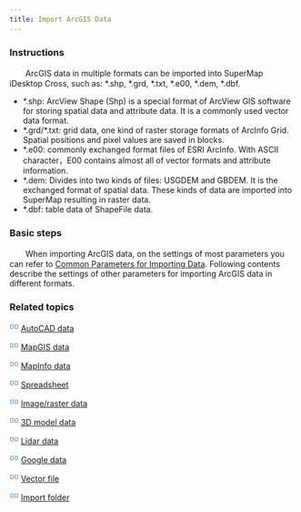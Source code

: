 ```yaml
---
title: Import ArcGIS Data
---
```


### Instructions

　　ArcGIS data in multiple formats can be imported into SuperMap iDesktop Cross, such as: \*.shp, \*.grd, \*.txt, \*.e00, \*.dem, \*.dbf. 

  - *.shp: ArcView Shape (Shp) is a special format of ArcView GIS software for storing spatial data and attribute data. It is a commonly used vector data format.
  - \*.grd/*.txt: grid data, one kind of raster storage formats of ArcInfo Grid. Spatial positions and pixel values are saved in blocks.
  - \*.e00: commonly exchanged format files of ESRI ArcInfo. With ASCII character，E00 contains almost all of vector formats and attribute information. 
  - \*.dem: Divides into two kinds of files: USGDEM and GBDEM. It is the exchanged format of spatial data. These kinds of data are imported into SuperMap resulting in raster data. 
  - \*.dbf: table data of ShapeFile data.


### Basic steps

　　When importing ArcGIS data, on the settings of most parameters you can refer to [Common Parameters for Importing Data](GeneraParameters.html). Following contents describe the settings of other parameters for  importing ArcGIS data in different formats.


### Related topics

![](img/smalltitle.png) [AutoCAD data](ImportAutoCAD.html)

![](img/smalltitle.png) [MapGIS data](ImportMapGIS.html)

![](img/smalltitle.png) [MapInfo data](ImportMapInfo.html)

![](img/smalltitle.png) [Spreadsheet](ImportTable.html)

![](img/smalltitle.png) [Image/raster data](ImportIMG.html)

![](img/smalltitle.png) [3D model data](ImportModel.html)

![](img/smalltitle.png) [Lidar data](ImportLidar.html)

![](img/smalltitle.png) [Google data](ImportKML.html)

![](img/smalltitle.png) [Vector file](ImportVectorFiles.html)

![](img/smalltitle.png) [Import folder](ImportFolder.html)



